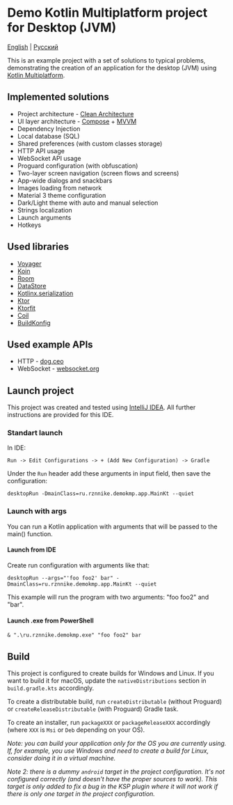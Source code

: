 # Demo Kotlin Multiplatform project for Desktop (JVM)
[English](https://github.com/RznNike/DemoKMP#readme) | [Русский](/README.ru.md)

This is an example project with a set of solutions to typical problems, demonstrating the creation of an application for the desktop (JVM) using [Kotlin Multiplatform](https://www.jetbrains.com/kotlin-multiplatform/).

## Implemented solutions
* Project architecture - [Clean Architecture](https://blog.cleancoder.com/uncle-bob/2012/08/13/the-clean-architecture.html)
* UI layer architecture - [Compose](https://developer.android.com/develop/ui/compose/documentation) + [MVVM](https://developer.android.com/topic/libraries/architecture/viewmodel)
* Dependency Injection
* Local database (SQL)
* Shared preferences (with custom classes storage)
* HTTP API usage
* WebSocket API usage
* Proguard configuration (with obfuscation)
* Two-layer screen navigation (screen flows and screens)
* App-wide dialogs and snackbars
* Images loading from network
* Material 3 theme configuration
* Dark/Light theme with auto and manual selection
* Strings localization
* Launch arguments
* Hotkeys

## Used libraries
* [Voyager](https://voyager.adriel.cafe/)
* [Koin](https://insert-koin.io/)
* [Room](https://developer.android.com/jetpack/androidx/releases/room)
* [DataStore](https://developer.android.com/jetpack/androidx/releases/datastore)
* [Kotlinx.serialization](https://github.com/Kotlin/kotlinx.serialization)
* [Ktor](https://ktor.io/)
* [Ktorfit](https://foso.github.io/Ktorfit/)
* [Coil](https://coil-kt.github.io/coil/)
* [BuildKonfig](https://github.com/yshrsmz/BuildKonfig)

## Used example APIs
* HTTP - [dog.ceo](https://dog.ceo/dog-api/)
* WebSocket - [websocket.org](https://websocket.org/tools/websocket-echo-server)

## Launch project
This project was created and tested using [IntelliJ IDEA](https://www.jetbrains.com/idea/). All further instructions are provided for this IDE.

### Standart launch
In IDE:

```Run -> Edit Configurations -> + (Add New Configuration) -> Gradle```

Under the ```Run``` header add these arguments in input field, then save the configuration:

```desktopRun -DmainClass=ru.rznnike.demokmp.app.MainKt --quiet```

### Launch with args
You can run a Kotlin application with arguments that will be passed to the main() function.

#### Launch from IDE
Create run configuration with arguments like that:

```desktopRun --args="'foo foo2' bar" -DmainClass=ru.rznnike.demokmp.app.MainKt --quiet```

This example will run the program with two arguments: "foo foo2" and "bar".

#### Launch .exe from PowerShell
```& ".\ru.rznnike.demokmp.exe" "foo foo2" bar```

## Build
This project is configured to create builds for Windows and Linux. If you want to build it for macOS, update the ```nativeDistributions``` section in ```build.gradle.kts``` accordingly.

To create a distributable build, run ```createDistributable``` (without Proguard) or ```createReleaseDistributable``` (with Proguard) Gradle task.

To create an installer, run ```packageXXX``` or ```packageReleaseXXX``` accordingly (where ```XXX``` is ```Msi``` or ```Deb``` depending on your OS).

*Note: you can build your application only for the OS you are currently using. If, for example, you use Windows and need to create a build for Linux, consider doing it in a virtual machine.*

*Note 2: there is a dummy ```android``` target in the project configuration. It's not configured correctly (and doesn't have the proper sources to work). This target is only added to fix a bug in the KSP plugin where it will not work if there is only one target in the project configuration.*